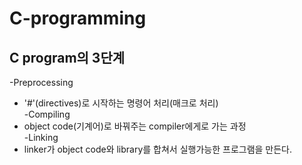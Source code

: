 # C-programming
## C program의 3단계  
 -Preprocessing
   + '#'(directives)로 시작하는 명령어 처리(매크로 처리)    
 -Compiling    
   + object code(기계어)로 바꿔주는 compiler에게로 가는 과정    
 -Linking    
   + linker가 object code와 library를 합쳐서 실행가능한 프로그램을 만든다.  
